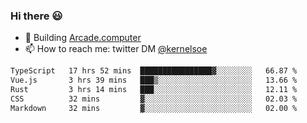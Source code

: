### Hi there 😃

- 🔨 Building [Arcade.computer](https://arcade.computer)
- 📫 How to reach me: twitter DM [@kernelsoe](https://twitter.com/kernelsoe)

<!--START_SECTION:waka-->

```txt
TypeScript   17 hrs 52 mins  ████████████████▓░░░░░░░░   66.87 %
Vue.js       3 hrs 39 mins   ███▒░░░░░░░░░░░░░░░░░░░░░   13.66 %
Rust         3 hrs 14 mins   ███░░░░░░░░░░░░░░░░░░░░░░   12.11 %
CSS          32 mins         ▓░░░░░░░░░░░░░░░░░░░░░░░░   02.03 %
Markdown     32 mins         ▓░░░░░░░░░░░░░░░░░░░░░░░░   02.00 %
```

<!--END_SECTION:waka-->
